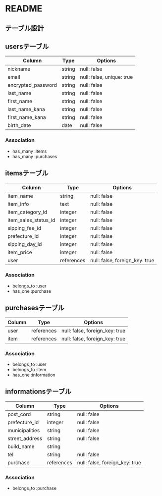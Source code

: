 # README

## テーブル設計

## usersテーブル

| Column             | Type   | Options                   |
| ------------------ | ------ | ------------------------- |
| nickname           | string | null: false               |
| email              | string | null: false, unique: true |
| encrypted_password | string | null: false               |
| last_name          | string | null: false               |
| first_name         | string | null: false               |
| last_name_kana     | string | null: false               |
| first_name_kana    | string | null: false               |
| birth_date         | date   | null: false               |

### Association

- has_many :items
- has_many :purchases

## itemsテーブル

| Column               | Type       | Options                        |
| -------------------- | ---------- | ------------------------------ |
| item_name            | string     | null: false                    |
| item_info            | text       | null: false                    |
| item_category_id     | integer    | null: false                    |
| item_sales_status_id | integer    | null: false                    |
| sipping_fee_id       | integer    | null: false                    |
| prefecture_id        | integer    | null: false                    |
| sipping_day_id       | integer    | null: false                    |
| item_price           | integer    | null: false                    |
| user                 | references | null: false, foreign_key: true |

### Association

- belongs_to :user
- has_one :purchase

## purchasesテーブル

| Column | Type       | Options                        |
| ------ | ---------- | ------------------------------ |
| user   | references | null: false, foreign_key: true |
| item   | references | null: false, foreign_key: true |

### Association

- belongs_to :user
- belongs_to :item
- has_one :information

## informationsテーブル

| Column         | Type       | Options                        |
| -------------- | ---------- | ------------------------------ |
| post_cord      | string     | null: false                    |
| prefecture_id  | integer    | null: false                    |
| municipalities | string     | null: false                    |
| street_address | string     | null: false                    |
| build_name     | string     |                                |
| tel            | string     | null: false                    |
| purchase       | references | null: false, foreign_key: true |

### Association

- belongs_to :purchase
